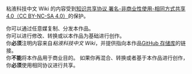 粘液科技中文 Wiki 的内容受到[知识共享协议 署名-非商业性使用-相同方式共享 4.0（CC BY-NC-SA 4.0）](https://creativecommons.org/licenses/by-nc-sa/4.0/deed.zh-hans)的保护。

你可以通过任意媒复制、分发本作品。  
你可以进行修改、转换或以本作品为基础进行创作。  
你**必须**注明内容来自*粘液科技中文 Wiki*，并提供指向本作品[GitHub 存储库](https://github.com/SlimefunGuguProject/Slimefun-Wiki)的链接。  
你**不能**将本作品用于商业目的。
如果你再混合、转换或者基于本作品进行创作，你**必须**使用相同协议进行共享。
